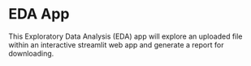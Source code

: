# EDA App
This Exploratory Data Analysis (EDA) app will explore an uploaded file within an interactive streamlit web app and generate a report for downloading.
